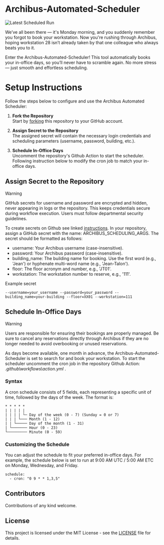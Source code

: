 # Archibus-Automated-Scheduler
![Latest Scheduled Run](https://github.com/justinj-evans/archibus-automated-scheduler/actions/workflows/workflow.yml/badge.svg)

We’ve all been there — it's Monday morning, and you suddenly remember you forgot to book your workstation. Now you're rushing through Archibus, hoping workstation 28 isn’t already taken by that one colleague who always beats you to it.

Enter the Archibus-Automated-Scheduler! This tool automatically books your in-office days, so you’ll never have to scramble again. No more stress — just smooth and effortless scheduling.

# Setup Instructions
Follow the steps below to configure and use the Archibus Automated Scheduler:
1. **Fork the Repository**  
Start by [forking](https://docs.github.com/en/pull-requests/collaborating-with-pull-requests/working-with-forks/fork-a-repo#forking-a-repository) this repository to your GitHub account. 

2. **Assign Secret to the Repository**   
The assigned secret will contain the necessary login credentials and scheduling parameters (username, password, building, etc.).

3. **Schedule In-Office Days**  
Uncomment the repository's Github Action to start the scheduler. Following instruction below to modify the cron job to match your in-office days.

## Assign Secret to the Repository
> [!WARNING]   
GitHub secrets for username and password are encrypted and hidden, never appearing in logs or the repository. This keeps credentials secure during workflow execution. Users must follow departmental security guidelines.

To create secrets on Github see linked [instructions](https://docs.github.com/en/actions/security-for-github-actions/security-guides/using-secrets-in-github-actions#creating-secrets-for-a-repository). In your repository, assign a GitHub secret with the name: ARCHIBUS_SCHEDULING_ARGS. The secret should be formatted as follows:

- username: Your Archibus username (case-insensitive).
- password: Your Archibus password (case-insensitive).
- building_name: The building name for booking. Use the first word (e.g., 'Jean') or hyphenate multi-word name (e.g., 'Jean-Talon').
- floor: The floor acronym and number, e.g., 'JT01'.
- workstation: The workstation number to reserve, e.g., '111'.

Example secret
```
--username=your_username --password=your_password --building_name=your-building --floor=XX01 --workstation=111
```

## Schedule In-Office Days
> [!WARNING] 
Users are responsible for ensuring their bookings are properly managed. Be sure to cancel any reservations directly through Archibus if they are no longer needed to avoid overbooking or unused reservations.

As days become available, one month in advance, the Archibus-Automated-Scheduler is set to search for and book your workstation. To start the scheduler uncomment the cron job in the repository Github Action:
*.github\workflows\action.yml* . 

### Syntax
A cron schedule consists of 5 fields, each representing a specific unit of time, followed by the days of the week. The format is:
```
* * * * *
| | | | |
| | | | └─ Day of the week (0 - 7) (Sunday = 0 or 7)
| | | └─── Month (1 - 12)
| | └───── Day of the month (1 - 31)
| └─────── Hour (0 - 23)
└───────── Minute (0 - 59)
```

### Customizing the Schedule

You can adjust the schedule to fit your preferred in-office days. For example, the schedule below is set to run at 9:00 AM UTC / 5:00 AM ETC on Monday, Wednesday, and Friday.

```
schedule:
  - cron: "0 9 * * 1,3,5"
```

## Contributors
Contributions of any kind welcome.

## License
This project is licensed under the MIT License - see the [LICENSE](https://github.com/justinj-evans/archibus-automated-scheduler/blob/main/LICENSE) file for details.
